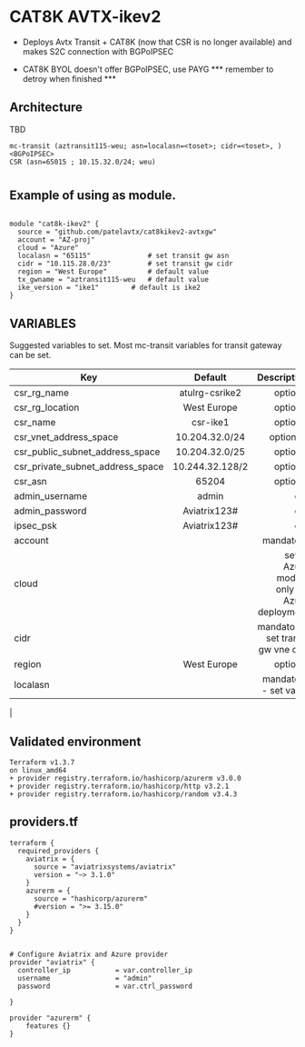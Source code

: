 # CAT8K AVTX-ikev2

- Deploys Avtx Transit + CAT8K (now that CSR is no longer available) and makes S2C connection with BGPoIPSEC

- CAT8K BYOL doesn't offer BGPoIPSEC, use PAYG  *** remember to detroy when finished ***


## Architecture
TBD
```
mc-transit (aztransit115-weu; asn=localasn=<toset>; cidr=<toset>, ) 
<BGPoIPSEC>
CSR (asn=65015 ; 10.15.32.0/24; weu)
```


#
## Example of using as module.

```

module "cat8k-ikev2" {
  source = "github.com/patelavtx/cat8kikev2-avtxgw"
  account = "AZ-proj"
  cloud = "Azure"
  localasn = "65115"              # set transit gw asn
  cidr = "10.115.28.0/23"         # set transit gw cidr
  region = "West Europe"          # default value
  tx_gwname = "aztransit115-weu   # default value
  ike_version = "ike1"        # default is ike2
}

```


## VARIABLES



Suggested variables to set.  Most mc-transit variables for transit gateway can be set.

| Key            | Default       | Description               |
| ------------- |:-------------:| --------------------------:|
| csr_rg_name    | atulrg-csrike2 |  optional         |
| csr_rg_location| West Europe    |  optional          |
| csr_name       | csr-ike1      |  optional          |
| csr_vnet_address_space | 10.204.32.0/24 | optionsal |
| csr_public_subnet_address_space | 10.204.32.0/25 | optional |
| csr_private_subnet_address_space | 10.244.32.128/2 | optional |
| csr_asn      | 65204 | optional |
| admin_username | admin  | opt |
| admin_password | Aviatrix123#  | opt |
| ipsec_psk | Aviatrix123# | opt |
| account |    |  mandatory |
| cloud |     |  set to Azure module only for Azure deployment |
| cidr |      |  mandatory ;  set transit gw vne cidr |
| region | West Europe |  optional  |
| localasn |        |  mandatory - set value |
| 






## Validated environment
```
Terraform v1.3.7
on linux_amd64
+ provider registry.terraform.io/hashicorp/azurerm v3.0.0
+ provider registry.terraform.io/hashicorp/http v3.2.1
+ provider registry.terraform.io/hashicorp/random v3.4.3
```

## providers.tf
```
terraform {
  required_providers {
    aviatrix = {
      source = "aviatrixsystems/aviatrix"
      version = "~> 3.1.0"
    }
    azurerm = {
      source = "hashicorp/azurerm"
      #version = ">= 3.15.0"
    }
  }
}


# Configure Aviatrix and Azure provider
provider "aviatrix" {
  controller_ip           = var.controller_ip
  username                = "admin"
  password                = var.ctrl_password

}

provider "azurerm" {
    features {}
}
```

